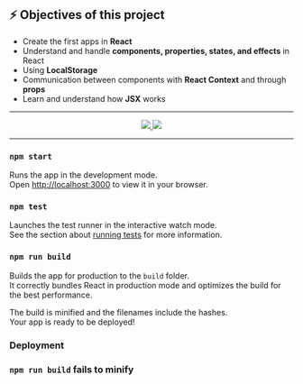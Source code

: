 ## ⚡ Objectives of this project 

- Create the first apps in **React**
- Understand and handle **components, properties, states, and effects** in React
- Using **LocalStorage**
- Communication between components with **React Context** and through **props**
- Learn and understand how **JSX** works
---

<p align="center">
<a href="https://github.com/cpl121/ToDoApp/blob/main/diploma-react.pdf">
    <img src="https://img.icons8.com/material-outlined/30/689d6a/pdf.png"/>
  </a>
<a href="https://github.com/cpl121/cpl121/blob/main/Cesar_CV.pdf">
    <img src="https://img.icons8.com/material-outlined/30/689d6a/parse-from-clipboard.png"/>
  </a>
</p>

---

### `npm start`

Runs the app in the development mode.\
Open [http://localhost:3000](http://localhost:3000) to view it in your browser.

### `npm test`

Launches the test runner in the interactive watch mode.\
See the section about [running tests](https://facebook.github.io/create-react-app/docs/running-tests) for more information.

### `npm run build`

Builds the app for production to the `build` folder.\
It correctly bundles React in production mode and optimizes the build for the best performance.

The build is minified and the filenames include the hashes.\
Your app is ready to be deployed!

### Deployment

### `npm run build` fails to minify
